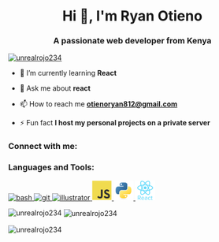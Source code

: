 <h1 align="center">Hi 👋, I'm Ryan Otieno</h1>
<h3 align="center">A passionate web developer from Kenya</h3>

<p align="left"> <a href="https://github.com/ryo-ma/github-profile-trophy"><img src="https://github-profile-trophy.vercel.app/?username=unrealrojo234" alt="unrealrojo234" /></a> </p>

- 🌱 I’m currently learning **React**

- 💬 Ask me about **react**

- 📫 How to reach me **otienoryan812@gmail.com**

- ⚡ Fun fact **I host my personal projects on a private server**

<h3 align="left">Connect with me:</h3>
<p align="left">
</p>

<h3 align="left">Languages and Tools:</h3>
<p align="left"> <a href="https://www.gnu.org/software/bash/" target="_blank" rel="noreferrer"> <img src="https://www.vectorlogo.zone/logos/gnu_bash/gnu_bash-icon.svg" alt="bash" width="40" height="40"/> </a> <a href="https://git-scm.com/" target="_blank" rel="noreferrer"> <img src="https://www.vectorlogo.zone/logos/git-scm/git-scm-icon.svg" alt="git" width="40" height="40"/> </a> <a href="https://www.adobe.com/in/products/illustrator.html" target="_blank" rel="noreferrer"> <img src="https://www.vectorlogo.zone/logos/adobe_illustrator/adobe_illustrator-icon.svg" alt="illustrator" width="40" height="40"/> </a> <a href="https://developer.mozilla.org/en-US/docs/Web/JavaScript" target="_blank" rel="noreferrer"> <img src="https://raw.githubusercontent.com/devicons/devicon/master/icons/javascript/javascript-original.svg" alt="javascript" width="40" height="40"/> </a> <a href="https://www.python.org" target="_blank" rel="noreferrer"> <img src="https://raw.githubusercontent.com/devicons/devicon/master/icons/python/python-original.svg" alt="python" width="40" height="40"/> </a> <a href="https://reactjs.org/" target="_blank" rel="noreferrer"> <img src="https://raw.githubusercontent.com/devicons/devicon/master/icons/react/react-original-wordmark.svg" alt="react" width="40" height="40"/> </a> </p>

<p><img align="left" src="https://github-readme-stats.vercel.app/api/top-langs?username=unrealrojo234&show_icons=true&locale=en&layout=compact" alt="unrealrojo234" /></p>

<p>&nbsp;<img align="center" src="https://github-readme-stats.vercel.app/api?username=unrealrojo234&show_icons=true&locale=en" alt="unrealrojo234" /></p>

<p><img align="center" src="https://github-readme-streak-stats.herokuapp.com/?user=unrealrojo234&" alt="unrealrojo234" /></p>
